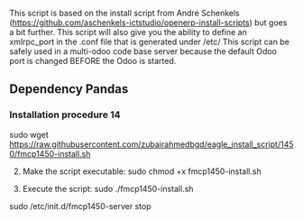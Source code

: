 This script is based on the install script from André Schenkels (https://github.com/aschenkels-ictstudio/openerp-install-scripts)
but goes a bit further. This script will also give you the ability to define an xmlrpc_port in the .conf file that is generated under /etc/
This script can be safely used in a multi-odoo code base server because the default Odoo port is changed BEFORE the Odoo is started.


<h2>Dependency Pandas </h2>

<h3>Installation procedure 14</h3>

sudo wget https://raw.githubusercontent.com/zubairahmedbgd/eagle_install_script/1450/fmcp1450-install.sh

2. Make the script executable:
sudo chmod +x fmcp1450-install.sh

3. Execute the script:
sudo ./fmcp1450-install.sh



sudo /etc/init.d/fmcp1450-server stop


```
